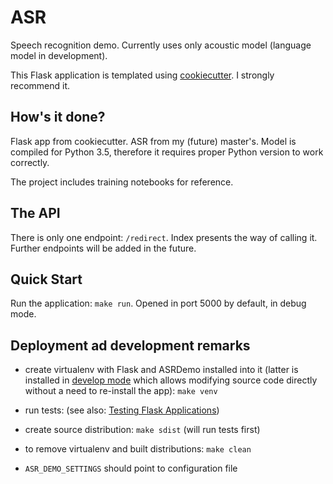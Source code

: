 # ASR

Speech recognition demo. Currently uses only acoustic model (language model in development).

This Flask application is templated using [cookiecutter](https://github.com/audreyr/cookiecutter). I strongly recommend it.

## How's it done?

Flask app from cookiecutter. ASR from my (future) master's. Model is compiled for Python 3.5, therefore it requires
proper Python version to work correctly.

The project includes training notebooks for reference.

## The API

There is only one endpoint: `/redirect`. Index presents the way of calling it. Further endpoints will be added in the future.

## Quick Start

Run the application: `make run`.
Opened in port 5000 by default, in debug mode.

## Deployment ad development remarks

 - create virtualenv with Flask and ASRDemo installed into it (latter is installed in
   [develop mode](http://setuptools.readthedocs.io/en/latest/setuptools.html#development-mode) which allows
   modifying source code directly without a need to re-install the app): `make venv`

 - run tests:  (see also: [Testing Flask Applications](http://flask.pocoo.org/docs/0.12/testing/))

 - create source distribution: `make sdist` (will run tests first)

 - to remove virtualenv and built distributions: `make clean`

 - `ASR_DEMO_SETTINGS` should point to configuration file